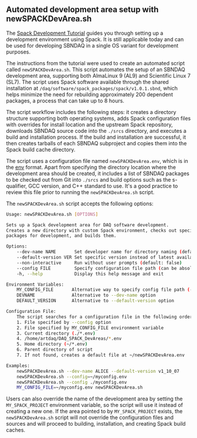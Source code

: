 ## Automated development area setup with **newSPACKDevArea.sh**

The [Spack Development Tutorial](https://sbnsoftware.github.io/sbn_online_wiki/Spack-Development-Tutorial.html) guides you through setting up a development environment using Spack. It is still applicable today and can be used for developing SBNDAQ in a single OS variant for development purposes.

The instructions from the tutorial were used to create an automated script called `newSPACKDevArea.sh`. This script automates the setup of an SBNDAQ development area, supporting both AlmaLinux 9 (AL9) and Scientific Linux 7 (SL7). The script uses Spack software available through the shared installation at `/daq/software/spack_packages/spack/v1.0.1.sbnd`, which helps minimize the need for rebuilding approximately 200 dependent packages, a process that can take up to 8 hours.

The script workflow includes the following steps: it creates a directory structure supporting both operating systems, adds Spack configuration files with overrides for install location and the upstream Spack repository, downloads SBNDAQ source code into the `./srcs` directory, and executes a build and installation process. If the build and installation are successful, it then creates tarballs of each SBNDAQ subproject and copies them into the Spack build cache directory.

The script uses a configuration file named `newSPACKDevArea.env`, which is in the [env](https://github.com/env-lang/env/blob/main/env.md) format. Apart from specifying the directory location where the development area should be created, it includes a list of SBNDAQ packages to be checked out from Git into `./srcs` and build options such as the s-qualifier, GCC version, and C++ standard to use. It's a good practice to review this file prior to running the `newSPACKDevArea.sh` script.

The `newSPACKDevArea.sh` script accepts the following options:

```bash
Usage: newSPACKDevArea.sh [OPTIONS]

Sets up a Spack development area for DAQ software development.
Creates a new directory with custom Spack environment, checks out specified
packages for development, and builds them.

Options:
    --dev-name NAME       Set developer name for directory naming (default: XYZ)
    --default-version VER Set specific version instead of latest available
    --non-interactive     Run without user prompts (default: false)
    --config FILE         Specify configuration file path (can be absolute or relative)
    -h, --help            Display this help message and exit

Environment Variables:
    MY_CONFIG_FILE       Alternative way to specify config file path (--config takes precedence)
    DEVNAME              Alternative to --dev-name option
    DEFAULT_VERSION      Alternative to --default-version option

Configuration File:
    The script searches for a configuration file in the following order:
    1. File specified by --config option
    2. File specified by MY_CONFIG_FILE environment variable
    3. Current directory (./*.env)
    4. /home/artdaq/DAQ_SPACK_DevAreas/*.env
    5. Home directory (~/*.env)
    6. Parent directory of script
    7. If not found, creates a default file at ~/newSPACKDevArea.env

Examples:
    newSPACKDevArea.sh --dev-name ALICE --default-version v1_10_07
    newSPACKDevArea.sh --config=~/myconfig.env
    newSPACKDevArea.sh --config ./myconfig.env
    MY_CONFIG_FILE=~/myconfig.env newSPACKDevArea.sh
```

Users can also override the name of the development area by setting the `MY_SPACK_PROJECT` environment variable, so the script will use it instead of creating a new one. If the area pointed to by `MY_SPACK_PROJECT` exists, the `newSPACKDevArea.sh` script will not override the configuration files and sources and will proceed to building, installation, and creating Spack build caches.
